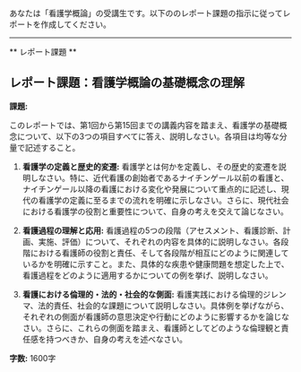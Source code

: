 あなたは「看護学概論」の受講生です。以下ののレポート課題の指示に従ってレポートを作成してください。

---------------------------------------
** レポート課題 **

## レポート課題：看護学概論の基礎概念の理解

**課題:**

このレポートでは、第1回から第15回までの講義内容を踏まえ、看護学の基礎概念について、以下の3つの項目すべてに答え、説明しなさい。各項目は均等な分量で記述すること。

1. **看護学の定義と歴史的変遷:** 看護学とは何かを定義し、その歴史的変遷を説明しなさい。特に、近代看護の創始者であるナイチンゲール以前の看護と、ナイチンゲール以降の看護における変化や発展について重点的に記述し、現代の看護学の定義に至るまでの流れを明確に示しなさい。さらに、現代社会における看護学の役割と重要性について、自身の考えを交えて論じなさい。

2. **看護過程の理解と応用:** 看護過程の5つの段階（アセスメント、看護診断、計画、実施、評価）について、それぞれの内容を具体的に説明しなさい。各段階における看護師の役割と責任、そして各段階が相互にどのように関連しているかを明確に示すこと。また、具体的な疾患や健康問題を想定した上で、看護過程をどのように適用するかについての例を挙げ、説明しなさい。

3. **看護における倫理的・法的・社会的な側面:** 看護実践における倫理的ジレンマ、法的責任、社会的な課題について説明しなさい。具体例を挙げながら、それぞれの側面が看護師の意思決定や行動にどのように影響するかを論じなさい。さらに、これらの側面を踏まえ、看護師としてどのような倫理観と責任感を持つべきか、自身の考えを述べなさい。


**字数:** 1600字
